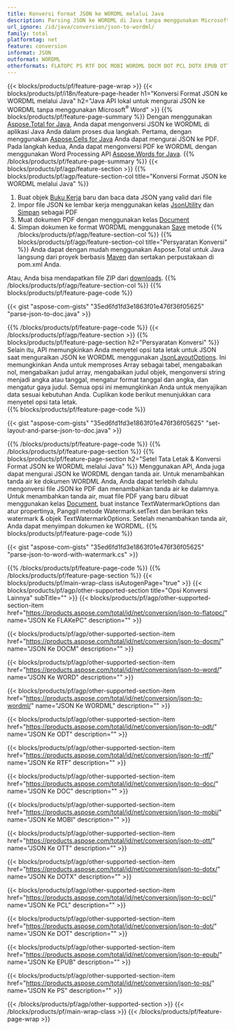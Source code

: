 ```yaml
---
title: Konversi Format JSON ke WORDML melalui Java
description: Parsing JSON ke WORDML di Java tanpa menggunakan Microsoft Word
url_ignore: /id/java/conversion/json-to-wordml/
family: total
platformtag: net
feature: conversion
informat: JSON
outformat: WORDML
otherformats: FLATOPC PS RTF DOC MOBI WORDML DOCM DOT PCL DOTX EPUB OTT WORD ODT
---
```

{{< blocks/products/pf/feature-page-wrap >}}
{{< blocks/products/pf/i18n/feature-page-header h1="Konversi Format JSON ke WORDML melalui Java" h2="Java API lokal untuk mengurai JSON ke WORDML tanpa menggunakan Microsoft<sup>&reg;</sup> Word" >}}
{{% blocks/products/pf/feature-page-summary %}}
Dengan menggunakan [Aspose.Total for Java](https://products.aspose.com/total/java/), Anda dapat mengonversi JSON ke WORDML di aplikasi Java Anda dalam proses dua langkah. Pertama, dengan menggunakan [Aspose.Cells for Java](https://products.aspose.com/cells/java/) Anda dapat mengurai JSON ke PDF. Pada langkah kedua, Anda dapat mengonversi PDF ke WORDML dengan menggunakan Word Processing API [Aspose.Words for Java](https://products.aspose.com/words/java/).
{{% /blocks/products/pf/feature-page-summary  %}}
{{< blocks/products/pf/agp/feature-section >}}
{{% blocks/products/pf/agp/feature-section-col title="Konversi Format JSON ke WORDML melalui Java" %}}
1. Buat objek [Buku Kerja](https://apireference.aspose.com/cells/java/com.aspose.cells/Workbook) baru dan baca data JSON yang valid dari file
2. Impor file JSON ke lembar kerja menggunakan kelas [JsonUtility](https://apireference.aspose.com/cells/java/com.aspose.cells/JsonUtility) dan [Simpan](https://apireference.aspose.com/cells/java/com.aspose.cells/workbook#save(java.lang.String,%20com.aspose.cells.SaveOptions)) sebagai PDF
3. Muat dokumen PDF dengan menggunakan kelas [Document](https://apireference.aspose.com/words/java/com.aspose.words/Document)
4. Simpan dokumen ke format WORDML menggunakan [Save](https://apireference.aspose.com/words/java/com.aspose.words/Document#save(java.lang.String,com.aspose.words.SaveOptions)) metode
{{% /blocks/products/pf/agp/feature-section-col %}}
{{% blocks/products/pf/agp/feature-section-col title="Persyaratan Konversi" %}}
Anda dapat dengan mudah menggunakan Aspose.Total untuk Java langsung dari proyek berbasis [Maven](https://repository.aspose.com/webapp/#/artifacts/browse/tree/General/repo/com/aspose/aspose-total) dan sertakan perpustakaan di pom.xml Anda.

Atau, Anda bisa mendapatkan file ZIP dari [downloads](https://downloads.aspose.com/total/java).
{{% /blocks/products/pf/agp/feature-section-col %}}
{{% blocks/products/pf/feature-page-code %}}

{{< gist "aspose-com-gists" "35ed6fd1fd3e1863f01e476f36f05625" "parse-json-to-doc.java" >}}


{{% /blocks/products/pf/feature-page-code %}}
{{< /blocks/products/pf/agp/feature-section >}}
{{% blocks/products/pf/feature-page-section  h2="Persyaratan Konversi" %}}
Selain itu, API memungkinkan Anda menyetel opsi tata letak untuk JSON saat menguraikan JSON ke WORDML menggunakan [JsonLayoutOptions](https://apireference.aspose.com/cells/java/com.aspose.cells/jsonlayoutoptions). Ini memungkinkan Anda untuk memproses Array sebagai tabel, mengabaikan nol, mengabaikan judul array, mengabaikan judul objek, mengonversi string menjadi angka atau tanggal, mengatur format tanggal dan angka, dan mengatur gaya judul. Semua opsi ini memungkinkan Anda untuk menyajikan data sesuai kebutuhan Anda. Cuplikan kode berikut menunjukkan cara menyetel opsi tata letak.  
{{% blocks/products/pf/feature-page-code %}}

{{< gist "aspose-com-gists" "35ed6fd1fd3e1863f01e476f36f05625" "set-layout-and-parse-json-to-doc.java" >}}

{{% /blocks/products/pf/feature-page-code  %}}
{{% /blocks/products/pf/feature-page-section %}}
{{% blocks/products/pf/feature-page-section  h2="Setel Tata Letak & Konversi Format JSON ke WORDML melalui Java" %}}
Menggunakan API, Anda juga dapat mengurai JSON ke WORDML dengan tanda air. Untuk menambahkan tanda air ke dokumen WORDML Anda, Anda dapat terlebih dahulu mengonversi file JSON ke PDF dan menambahkan tanda air ke dalamnya. Untuk menambahkan tanda air, muat file PDF yang baru dibuat menggunakan kelas [Document](https://apireference.aspose.com/words/java/com.aspose.words/Document), buat instance TextWatermarkOptions dan atur propertinya, Panggil metode Watermark.setText dan berikan teks watermark & objek TextWatermarkOptions. Setelah menambahkan tanda air, Anda dapat menyimpan dokumen ke WORDML. 
{{% blocks/products/pf/feature-page-code %}}

{{< gist "aspose-com-gists" "35ed6fd1fd3e1863f01e476f36f05625" "parse-json-to-word-with-watermark.cs" >}}

{{% /blocks/products/pf/feature-page-code  %}}
{{% /blocks/products/pf/feature-page-section %}}
{{< blocks/products/pf/main-wrap-class isAutogenPage="true" >}}
{{< blocks/products/pf/agp/other-supported-section title="Opsi Konversi Lainnya" subTitle="" >}}
{{< blocks/products/pf/agp/other-supported-section-item href="https://products.aspose.com/total/id/net/conversion/json-to-flatopc/" name="JSON Ke FLAKePC" description="" >}}

{{< blocks/products/pf/agp/other-supported-section-item href="https://products.aspose.com/total/id/net/conversion/json-to-docm/" name="JSON Ke DOCM" description="" >}}

{{< blocks/products/pf/agp/other-supported-section-item href="https://products.aspose.com/total/id/net/conversion/json-to-word/" name="JSON Ke WORD" description="" >}}

{{< blocks/products/pf/agp/other-supported-section-item href="https://products.aspose.com/total/id/net/conversion/json-to-wordml/" name="JSON Ke WORDML" description="" >}}

{{< blocks/products/pf/agp/other-supported-section-item href="https://products.aspose.com/total/id/net/conversion/json-to-odt/" name="JSON Ke ODT" description="" >}}

{{< blocks/products/pf/agp/other-supported-section-item href="https://products.aspose.com/total/id/net/conversion/json-to-rtf/" name="JSON Ke RTF" description="" >}}

{{< blocks/products/pf/agp/other-supported-section-item href="https://products.aspose.com/total/id/net/conversion/json-to-doc/" name="JSON Ke DOC" description="" >}}

{{< blocks/products/pf/agp/other-supported-section-item href="https://products.aspose.com/total/id/net/conversion/json-to-mobi/" name="JSON Ke MOBI" description="" >}}

{{< blocks/products/pf/agp/other-supported-section-item href="https://products.aspose.com/total/id/net/conversion/json-to-ott/" name="JSON Ke OTT" description="" >}}

{{< blocks/products/pf/agp/other-supported-section-item href="https://products.aspose.com/total/id/net/conversion/json-to-dotx/" name="JSON Ke DOTX" description="" >}}

{{< blocks/products/pf/agp/other-supported-section-item href="https://products.aspose.com/total/id/net/conversion/json-to-pcl/" name="JSON Ke PCL" description="" >}}

{{< blocks/products/pf/agp/other-supported-section-item href="https://products.aspose.com/total/id/net/conversion/json-to-dot/" name="JSON Ke DOT" description="" >}}

{{< blocks/products/pf/agp/other-supported-section-item href="https://products.aspose.com/total/id/net/conversion/json-to-epub/" name="JSON Ke EPUB" description="" >}}

{{< blocks/products/pf/agp/other-supported-section-item href="https://products.aspose.com/total/id/net/conversion/json-to-ps/" name="JSON Ke PS" description="" >}}


{{< /blocks/products/pf/agp/other-supported-section >}}
{{< /blocks/products/pf/main-wrap-class >}}
{{< /blocks/products/pf/feature-page-wrap >}}